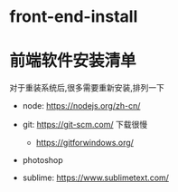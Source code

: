 # front-end-install

# 前端软件安装清单

对于重装系统后,很多需要重新安装,排列一下

- node: https://nodejs.org/zh-cn/

- git: https://git-scm.com/  下载很慢
  - https://gitforwindows.org/

- photoshop

- sublime: https://www.sublimetext.com/

